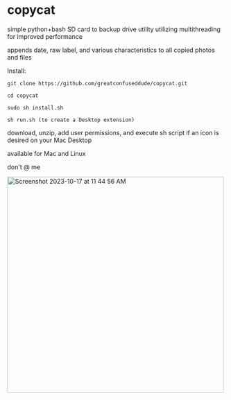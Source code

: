 # copycat

simple python+bash SD card to backup drive utility utilizing multithreading for improved performance

appends date, raw label, and various characteristics to all copied photos and files

Install:

```
git clone https://github.com/greatconfuseddude/copycat.git
```
```
cd copycat
```
```
sudo sh install.sh
```
```
sh run.sh (to create a Desktop extension)
```

download, unzip, add user permissions, and execute sh script if an icon is desired on your Mac Desktop

available for Mac and Linux

don't @ me

<img width="499" alt="Screenshot 2023-10-17 at 11 44 56 AM" src="https://github.com/greatconfuseddude/copycat/assets/33528796/c9414d46-ecfa-4e5e-b0f5-360b46144485">
